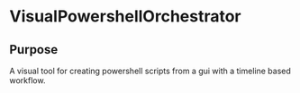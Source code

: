 # VisualPowershellOrchestrator

## Purpose
A visual tool for creating powershell scripts from a gui with a timeline based workflow.

